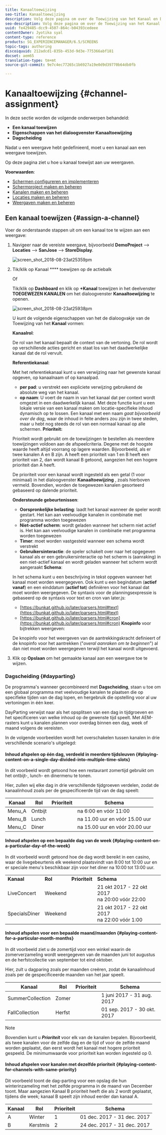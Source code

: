 ```yaml
---
title: Kanaaltoewijzing
seo-title: Kanaaltoewijzing
description: Volg deze pagina om over de Toewijzing van het Kanaal en Dagscheiding te leren.
seo-description: Volg deze pagina om over de Toewijzing van het Kanaal en Dagscheiding te leren.
uuid: fe429485-dcc9-4507-864c-b04393cedeee
contentOwner: Jyotika syal
content-type: reference
products: SG_EXPERIENCEMANAGER/6.5/SCREENS
topic-tags: authoring
discoiquuid: 212adcd1-835b-453d-9d3e-775366abf181
docset: aem65
translation-type: tm+mt
source-git-commit: 9e7c4ec77265c1b6927a19e0d9d39770b64db0fb

---
```



# Kanaaltoewijzing {#channel-assignment}

In deze sectie worden de volgende onderwerpen behandeld:

* **Een kanaal toewijzen**
* **Eigenschappen van het dialoogvenster Kanaaltoewijzing**
* **Dagscheiding**

Nadat u een weergave hebt gedefinieerd, moet u een kanaal aan een weergave toewijzen.

Op deze pagina ziet u hoe u kanaal toewijst aan uw weergaven.

**Voorwaarden**:

* [Schermen configureren en implementeren](configuring-screens-introduction.md)
* [Schermproject maken en beheren](creating-a-screens-project.md)
* [Kanalen maken en beheren](managing-channels.md)
* [Locaties maken en beheren](managing-locations.md)
* [Weergaven maken en beheren](managing-displays.md)

## Een kanaal toewijzen {#assign-a-channel}

Voer de onderstaande stappen uit om een kanaal toe te wijzen aan een weergave:

1. Navigeer naar de vereiste weergave, bijvoorbeeld **DemoProject** —> **Locaties** —> **SanJose** —> **StoreDisplay**.

   ![screen_shot_2018-08-23at25359pm](assets/screen_shot_2018-08-23at25359pm.png)

1. Tik/klik op Kanaal **** toewijzen op de actiebalk

   Of

   Tik/klik op **Dashboard** en klik op **+Kanaal** toewijzen in het deelvenster **TOEGEWEZEN KANALEN** om het dialoogvenster **Kanaaltoewijzing** te openen.

   ![screen_shot_2018-08-23at25938pm](assets/screen_shot_2018-08-23at25938pm.png)

   U kunt de volgende eigenschappen van het de dialoogvakje van de Toewijzing van het **Kanaal** vormen:

   **Kanaalrol**:

   De rol van het kanaal bepaalt de context van de vertoning. De rol wordt op verschillende acties gericht en staat los van het daadwerkelijke kanaal dat de rol vervult.

   **Referentiekanaal**:

   Met het referentiekanaal kunt u een verwijzing naar het gewenste kanaal opgeven, op kanaalnaam of op kanaalpad.

   * **per pad**: u verstrekt een expliciete verwijzing gebruikend de absolute weg van het kanaal.
   * **op naam**: U voert de naam in van het kanaal dat per context wordt omgezet in een daadwerkelijk kanaal. Met deze functie kunt u een lokale versie van een kanaal maken om locatie-specifieke inhoud dynamisch op te lossen. Een kanaal met een naam *gaat bijvoorbeeld over de dag*, waar de inhoud in feite anders zou zijn in twee steden, maar u hebt nog steeds de rol van een normaal kanaal op alle schermen.
   **Prioriteit:**

   Prioriteit wordt gebruikt om de toewijzingen te bestellen als meerdere toewijzingen voldoen aan de afspeelcriteria. Degene met de hoogste waarde heeft altijd voorrang op lagere waarden. Bijvoorbeeld, als er twee kanalen A en B zijn. A heeft een prioriteit van 1 en B heeft een prioriteit van 2, dan wordt kanaal B getoond, aangezien het een hogere prioriteit dan A heeft.

   De prioriteit voor een kanaal wordt ingesteld als een getal (1 voor minimaal) in het dialoogvenster **Kanaaltoewijzing** , zoals hierboven vermeld. Bovendien, worden de toegewezen kanalen gesorteerd gebaseerd op dalende prioriteit.

   **Ondersteunde gebeurtenissen**:

   * **Oorspronkelijke belasting**: laadt het kanaal wanneer de speler wordt gestart. Het kan aan veelvoudige kanalen in combinatie met programma worden toegewezen
   * **Niet-actief scherm**: wordt geladen wanneer het scherm niet actief is. Het kan aan veelvoudige kanalen in combinatie met programma worden toegewezen
   * **Timer**: moet worden vastgesteld wanneer een schema wordt verstrekt
   * **Gebruikersinteractie**: de speler schakelt over naar het opgegeven kanaal als er een gebruikersinteractie op het scherm is (aanraking) in een niet-actief kanaal en wordt geladen wanneer het scherm wordt aangeraakt
   **Schema**:

   In het schema kunt u een beschrijving in tekst opgeven wanneer het kanaal moet worden weergegeven. Ook kunt u een begindatum (**actief vanaf**) en een einddatum (**actief tot**) definiëren voor het kanaal dat moet worden weergegeven. De syntaxis voor de planningsexpressie is gebaseerd op de syntaxis voor text en cron van later.js:

   * [https://bunkat.github.io/later/parsers.html#text](https://bunkat.github.io/later/parsers.html#text)
   * [https://bunkat.github.io/later/parsers.html#cron](https://bunkat.github.io/later/parsers.html#cron)
   **Knopinfo** voor bijtrekken weergeven:

   De knopinfo voor het weergeven van de aantrekkingskracht definieert of de knopinfo voor het aantrekken (&quot;*overal aanraken om te beginnen*&quot;) al dan niet moet worden weergegeven terwijl het kanaal wordt uitgevoerd.

1. Klik op **Opslaan** om het gemaakte kanaal aan een weergave toe te wijzen.

### Dagscheiding {#dayparting}

De programma&#39;s wanneer gecombineerd met **Dagscheiding**, staan u toe om een globaal programma met veelvoudige kanalen te plaatsen die op specifieke tijden van de dag lopen, en hergebruik die opstelling voor al uw vertoningen in één keer.

DayParting verwijst naar als het opsplitsen van een dag in tijdgroeven en het specificeren van welke inhoud op de gewenste tijd speelt. Met AEM-rasters kunt u kanalen plannen voor overdag binnen een dag, week of maand volgens de vereisten.

In de volgende voorbeelden wordt het overschakelen tussen kanalen in drie verschillende scenario&#39;s uitgelegd:

#### Inhoud afspelen op één dag, verdeeld in meerdere tijdsleuven {#playing-content-on-a-single-day-divided-into-multiple-time-slots}

In dit voorbeeld wordt getoond hoe een restaurant zomertijd gebruikt om het ontbijt-, lunch- en dinermenu te tonen.

Hier, zullen wij elke dag in drie verschillende tijdgroeven verdelen, zodat de kanaalinhoud zoals per de gespecificeerde tijd van de dag speelt:

| **Kanaal** | **Rol** | **Prioriteit** | **Schema** |
|---|---|---|---|
| Menu_A | Ontbijt |  | na 6:00 en vóór 11:00 |
| Menu_B | Lunch |  | na 11.00 uur en vóór 15.00 uur |
| Menu_C | Diner |  | na 15.00 uur en vóór 20.00 uur |

#### Inhoud afspelen op een bepaalde dag van de week {#playing-content-on-a-particular-day-of-the-week}

In dit voorbeeld wordt getoond hoe de dag wordt bereikt in een casino, waar de livegebeurtenis elk weekend plaatsvindt van 8:00 tot 10:00 uur en er speciale menu&#39;s beschikbaar zijn voor het diner na 10:00 tot 13:00 uur.

<table>
 <tbody>
  <tr>
   <td><strong>Kanaal</strong></td>
   <td><strong>Rol</strong></td>
   <td><strong>Prioriteit</strong></td>
   <td><strong>Schema</strong></td>
  </tr>
  <tr>
   <td>LiveConcert</td>
   <td>Weekend</td>
   <td> </td>
   <td>21 okt 2017 - 22 okt 2017 <br /> na 20:00 vóór 22:00</td>
  </tr>
  <tr>
   <td>SpecialsDiner</td>
   <td>Weekend</td>
   <td> </td>
   <td>21 okt 2017 - 22 okt 2017 <br /> na 22:00 vóór 1:00</td>
  </tr>
 </tbody>
</table>

#### Inhoud afspelen voor een bepaalde maand/maanden {#playing-content-for-a-particular-month-months}

In dit voorbeeld ziet u de zomertijd voor een winkel waarin de zomerverzameling wordt weergegeven van de maanden juni tot augustus en de herfstcollectie van september tot eind oktober.

Hier, zult u dagparing zoals per maanden creëren, zodat de kanaalinhoud zoals per de gespecificeerde maanden van het jaar speelt.

| **Kanaal** | **Rol** | **Prioriteit** | **Schema** |
|---|---|---|---|
| SummerCollection | Zomer |  | 1 juni 2017 - 31 aug. 2017 |
| FallCollection | Herfst |  | 01 sep. 2017 - 30 okt. 2017 |

>[!NOTE]
>
>Bovendien kunt u ***Prioriteit*** voor elk van de kanalen bepalen. Bijvoorbeeld, als twee kanalen voor de zelfde dag en de tijd of voor de zelfde maand worden geplaatst, dan eerst wordt het kanaal met hogere prioriteit gespeeld. De minimumwaarde voor prioriteit kan worden ingesteld op 0.

#### Inhoud afspelen voor kanalen met dezelfde prioriteit {#playing-content-for-channels-with-same-priority}

Dit voorbeeld toont de dag-parting voor een opslag die hun winterinzameling met het zelfde programma in de maand van December toont. Maar aangezien Kanaal B prioriteit heeft die als 2 wordt geplaatst, tijdens die week; kanaal B speelt zijn inhoud eerder dan kanaal A.

| **Kanaal** | **Rol** | **Prioriteit** | **Schema** |
|---|---|---|---|
| A | Winter | 1 | 01 dec. 2017 - 31 dec. 2017 |
| B | Kerstmis | 2 | 24 dec. 2017 - 31 dec. 2017 |

